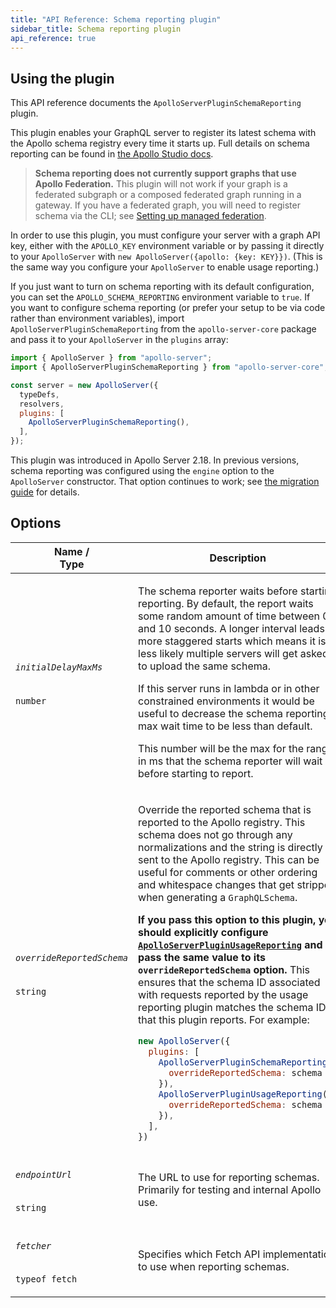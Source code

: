 ```yaml
---
title: "API Reference: Schema reporting plugin"
sidebar_title: Schema reporting plugin
api_reference: true
---
```


## Using the plugin

This API reference documents the `ApolloServerPluginSchemaReporting` plugin.

This plugin enables your GraphQL server to register its latest schema with the Apollo schema registry every time it starts up. Full details on schema reporting can be found in [the Apollo Studio docs](https://www.apollographql.com/docs/studio/schema/schema-reporting/).

> **Schema reporting does not currently support graphs that use Apollo Federation.** This plugin will not work if your graph is a federated subgraph or a composed federated graph running in a gateway. If you have a federated graph, you will need to register schema via the CLI; see [Setting up managed federation](https://www.apollographql.com/docs/studio/managed-federation/setup/).

In order to use this plugin, you must configure your server with a graph API key, either with the `APOLLO_KEY` environment variable or by passing it directly to your `ApolloServer` with `new ApolloServer({apollo: {key: KEY}})`. (This is the same way you configure your `ApolloServer` to enable usage reporting.)

If you just want to turn on schema reporting with its default configuration, you can set the `APOLLO_SCHEMA_REPORTING` environment variable to `true`. If you want to configure schema reporting (or prefer your setup to be via code rather than environment variables), import `ApolloServerPluginSchemaReporting` from the `apollo-server-core` package and pass it to your `ApolloServer` in the `plugins` array:

```js
import { ApolloServer } from "apollo-server";
import { ApolloServerPluginSchemaReporting } from "apollo-server-core";

const server = new ApolloServer({
  typeDefs,
  resolvers,
  plugins: [
    ApolloServerPluginSchemaReporting(),
  ],
});
```

This plugin was introduced in Apollo Server 2.18. In previous versions, schema reporting was configured using the `engine` option to the `ApolloServer` constructor. That option continues to work; see [the migration guide](../../migration-engine-plugins/) for details.

## Options

<table class="field-table">
  <thead>
    <tr>
      <th>Name /<br/>Type</th>
      <th>Description</th>
    </tr>
  </thead>

<tbody>

<tr>
<td>


###### `initialDelayMaxMs`

`number`
</td>
<td>

The schema reporter waits before starting reporting. By default, the report waits some random amount of time between 0 and 10 seconds. A longer interval leads to more staggered starts which means it is less likely multiple servers will get asked to upload the same schema.

If this server runs in lambda or in other constrained environments it would be useful to decrease the schema reporting max wait time to be less than default.

This number will be the max for the range in ms that the schema reporter will wait before starting to report.
</td>
</tr>

<tr>
<td>

###### `overrideReportedSchema`

`string`
</td>
<td>

Override the reported schema that is reported to the Apollo registry. This schema does not go through any normalizations and the string is directly sent to the Apollo registry. This can be useful for comments or other ordering and whitespace changes that get stripped when generating a `GraphQLSchema`.

**If you pass this option to this plugin, you should explicitly configure [`ApolloServerPluginUsageReporting`](./usage-reporting/#overridereportedschema) and pass the same value to its `overrideReportedSchema` option.** This ensures that the schema ID associated with requests reported by the usage reporting plugin matches the schema ID that this plugin reports. For example:

```js
new ApolloServer({
  plugins: [
    ApolloServerPluginSchemaReporting({
      overrideReportedSchema: schema
    }),
    ApolloServerPluginUsageReporting({
      overrideReportedSchema: schema
    }),
  ],
})
```
</td>
</tr>

<tr>
<td>

###### `endpointUrl`

`string`
</td>
<td>

The URL to use for reporting schemas. Primarily for testing and internal Apollo use.
</td>
</tr>

<tr>
<td>

###### `fetcher`

`typeof fetch`
</td>
<td>

Specifies which Fetch API implementation to use when reporting schemas.
</td>
</tr>

</tbody>
</table>
